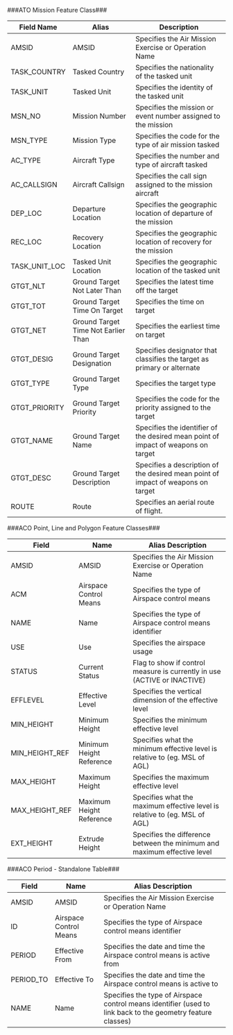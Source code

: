 ###ATO Mission Feature Class###

Field Name|Alias|Description
----------|-----|-----------
AMSID|AMSID|Specifies the Air Mission Exercise or Operation Name
TASK_COUNTRY|Tasked Country|Specifies the nationality of the tasked unit
TASK_UNIT|Tasked Unit|Specifies the identity of the tasked unit
MSN_NO|Mission Number|Specifies the mission or event number assigned to the mission
MSN_TYPE|Mission Type|Specifies the code for the type of air mission tasked
AC_TYPE|Aircraft Type|Specifies the number and type of aircraft tasked
AC_CALLSIGN|Aircraft Callsign|Specifies the call sign assigned to the mission aircraft
DEP_LOC|Departure Location|Specifies the geographic location of departure of the mission
REC_LOC|Recovery Location|Specifies the geographic location of recovery for the mission
TASK_UNIT_LOC|Tasked Unit Location|Specifies the geographic location of the tasked unit
GTGT_NLT|Ground Target Not Later Than|Specifies the latest time off the target
GTGT_TOT|Ground Target Time On Target|Specifies the time on target
GTGT_NET|Ground Target Time Not Earlier Than|Specifies the earliest time on target
GTGT_DESIG|Ground Target Designation|Specifies designator that classifies the target as primary or alternate
GTGT_TYPE|Ground Target Type|Specifies the target type
GTGT_PRIORITY|Ground Target Priority|Specifies the code for the priority assigned to the target
GTGT_NAME|Ground Target Name|Specifies the identifier of the desired mean point of impact of weapons on target
GTGT_DESC|Ground Target Description|Specifies a description of the desired mean point of impact of weapons on target
ROUTE|Route|Specifies an aerial route of flight.

###ACO Point, Line and Polygon Feature Classes###

Field|Name|Alias	Description
----------|-----|-----------
AMSID|AMSID|Specifies the Air Mission Exercise or Operation Name
ACM|Airspace Control Means|Specifies the type of Airspace control means
NAME|Name|Specifies the type of Airspace control means identifier
USE|Use|Specifies the airspace usage
STATUS|Current Status|Flag to show if control measure is currently in use (ACTIVE or INACTIVE)
EFFLEVEL|Effective Level|Specifies the vertical dimension of the effective level
MIN_HEIGHT|Minimum Height|Specifies the minimum effective level
MIN_HEIGHT_REF|Minimum Height Reference|Specifies what the minimum effective level is relative to (eg. MSL of AGL)
MAX_HEIGHT|Maximum Height|Specifies the maximum effective level
MAX_HEIGHT_REF|Maximum Height Reference|Specifies what the maximum effective level is relative to (eg. MSL of AGL)
EXT_HEIGHT|Extrude Height|Specifies the difference between the minimum and maximum effective level


###ACO Period - Standalone Table###

Field|Name|Alias	Description
----------|-----|-----------
AMSID|AMSID|Specifies the Air Mission Exercise or Operation Name
ID|Airspace Control Means|Specifies the type of Airspace control means identifier
PERIOD|Effective From|Specifies the date and time the Airspace control means is active from
PERIOD_TO|Effective To|Specifies the date and time the Airspace control means is active to
NAME|Name|Specifies the type of Airspace control means identifier (used to link back to the geometry feature classes)


